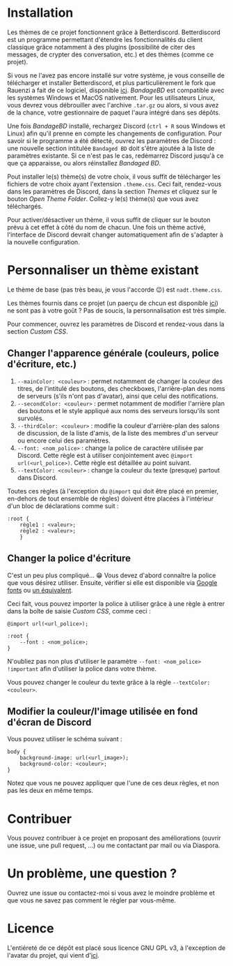 # Installation

Les thèmes de ce projet fonctionnent grâce à Betterdiscord. Betterdiscord est un programme permettant d'étendre les fonctionnalités du client classique grâce notamment à des plugins (possibilité de citer des messages, de crypter des conversation, etc.) et des thèmes (comme ce projet).

Si vous ne l'avez pas encore installé sur votre système, je vous conseille de télécharger et installer Betterdiscord, et plus particulièrement le fork que Rauenzi a fait de ce logiciel, disponible [ici](https://github.com/rauenzi/BetterDiscordApp/releases). _BandageBD_ est compatible avec les systèmes Windows et MacOS nativement. Pour les utilisateurs Linux, vous devrez vous débrouiller avec l'archive `.tar.gz` ou alors, si vous avez de la chance, votre gestionnaire de paquet l'aura intégré dans ses dépôts.

Une fois _BandageBD_ installé, rechargez Discord (`ctrl + R` sous Windows et Linux) afin qu'il prenne en compte les changements de configuration. Pour savoir si le programme a été détecté, ouvrez les paramètres de Discord : une nouvelle section intitulée `Bandaged BD` doit s'être ajoutée à la liste de paramètres existante. Si ce n'est pas le cas, redémarrez Discord jusqu'à ce que ça apparaisse, ou alors réinstallez _Bandaged BD_.

Pout installer le(s) thème(s) de votre choix, il vous suffit de télécharger les fichiers de votre choix ayant l'extension `.theme.css`. Ceci fait, rendez-vous dans les paramètres de Discord, dans la section _Themes_ et cliquez sur le bouton _Open Theme Folder_. Collez-y le(s) thème(s) que vous avez téléchargés.

Pour activer/désactiver un thème, il vous suffit de cliquer sur le bouton prévu à cet effet à côté du nom de chacun. Une fois un thème activé, l'interface de Discord devrait changer automatiquement afin de s'adapter à la nouvelle configuration.

# Personnaliser un thème existant

Le thème de base (pas très beau, je vous l'accorde 😉) est `nadt.theme.css`.

Les thèmes fournis dans ce projet (un paerçu de chcun est disponible [ici](https://framagit.org/Leroux47/discord-themes/tree/master/images)) ne sont pas à votre goût ? Pas de soucis, la personnalisation est très simple.

Pour commencer, ouvrez les paramètres de Discord et rendez-vous dans la section _Custom CSS_.

## Changer l'apparence générale (couleurs, police d'écriture, etc.)

1. `--mainColor: <couleur>` : permet notamment de changer la couleur des titres, de l'intitulé des boutons, des checkboxes, l'arrière-plan des noms de serveurs (s'ils n'ont pas d'avatar), ainsi que celui des notifications.
2. `--secondColor: <couleur>` : permet notamment de modifier l'arrière plan des boutons et le style appliqué aux noms des serveurs lorsqu'ils sont survolés.
3. `--thirdColor: <couleur>` : modifie la couleur d'arrière-plan des salons de discussion, de la liste d'amis, de la liste des membres d'un serveur ou encore celui des paramètres.
4. `--font: <nom_police>` : change la police de caractère utilisée par Discord. Cette règle est à utiliser conjointement avec `@import url(<url_police>)`. Cette règle est détaillée au point suivant.
5. `--textColor: <couleur>` : change la couleur du texte (presque) partout dans Discord.

Toutes ces règles (à l'exception du `@import` qui doit être placé en premier, en-dehors de tout ensemble de règles) doivent être placées à l'intérieur d'un bloc de déclarations comme suit :

    :root {
        règle1 : <valeur>;
        règle2 : <valeur>;
        }

## Changer la police d'écriture

C'est un peu plus compliqué... 😁 Vous devez d'abord connaître la police que vous désirez utiliser. Ensuite, vérifier si elle est disponible via [Google fonts](https://fonts.google.com) ou [un équivalent](https://alternativeto.net/software/google-web-fonts/).

Ceci fait, vous pouvez importer la police à utiliser grâce à une règle à entrer  dans la boîte de saisie _Custom CSS_, comme ceci :

    @import url(<url_police>);

    :root {
        --font : <nom_police>;
    }

N'oubliez pas non plus d'utiliser le paramètre `--font: <nom_police> !important` afin d'utiliser la police dans votre thème.

Vous pouvez changer le couleur du texte grâce à la règle `--textColor: <couleur>`.

## Modifier la couleur/l'image utilisée en fond d'écran de Discord

Vous pouvez utiliser le schéma suivant :

    body {
        background-image: url(<url_image>);
        background-color: <couleur>;
    }
    
Notez que vous ne pouvez appliquer que l'une de ces deux règles, et non pas les deux en même temps.

# Contribuer

Vous pouvez contribuer à ce projet en proposant des améliorations (ouvrir une issue, une pull request, ...) ou me contactant par mail ou via Diaspora.

# Un problème, une question ?

Ouvrez une issue ou contactez-moi si vous avez le moindre problème et que vous ne savez pas comment le régler par vous-même.

# Licence

L'entiéreté de ce dépôt est placé sous licence GNU GPL v3, à l'exception de l'avatar du projet, qui vient d'[ici](https://www.iconfinder.com/icons/1542372/discord_media_social_icon).

